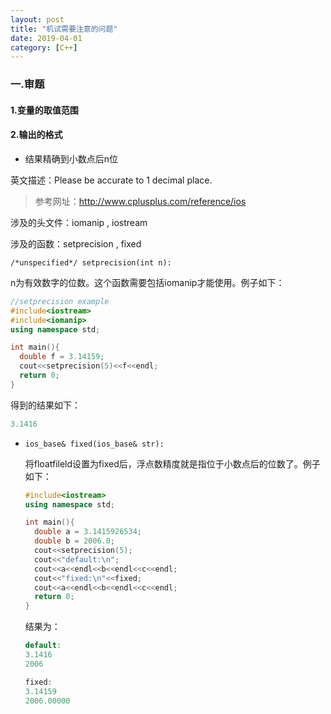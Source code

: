 ```yaml
---
layout: post
title: "机试需要注意的问题"
date: 2019-04-01
category: [C++]
---
```


### 一.审题

#### 1.变量的取值范围

#### 2.输出的格式

* 结果精确到小数点后n位

英文描述：Please be accurate to 1 decimal place.

> 参考网址：http://www.cplusplus.com/reference/ios

涉及的头文件：iomanip , iostream

涉及的函数：setprecision , fixed

```/*unspecified*/ setprecision(int n):```

n为有效数字的位数。这个函数需要包括iomanip才能使用。例子如下：

  ```C++
  //setprecision example
  #include<iostream>
  #include<iomanip>
  using namespace std;
  
  int main(){
    double f = 3.14159;
    cout<<setprecision(5)<<f<<endl;
    return 0;
  }
  ```

  得到的结果如下：

  ```C++
  3.1416
  ```

  

* ```ios_base& fixed(ios_base& str):```

  将floatfileld设置为fixed后，浮点数精度就是指位于小数点后的位数了。例子如下：

  ```C++
  #include<iostream>
  using namespace std;
  
  int main(){
    double a = 3.1415926534;
    double b = 2006.0;
    cout<<setprecision(5);
    cout<<"default:\n";
    cout<<a<<endl<<b<<endl<<c<<endl;
    cout<<"fixed:\n"<<fixed;
    cout<<a<<endl<<b<<endl<<c<<endl;
    return 0;
  }
  ```

  结果为：

  ```C++
  default:
  3.1416
  2006
  
  fixed:
  3.14159
  2006.00000
  ```

  

